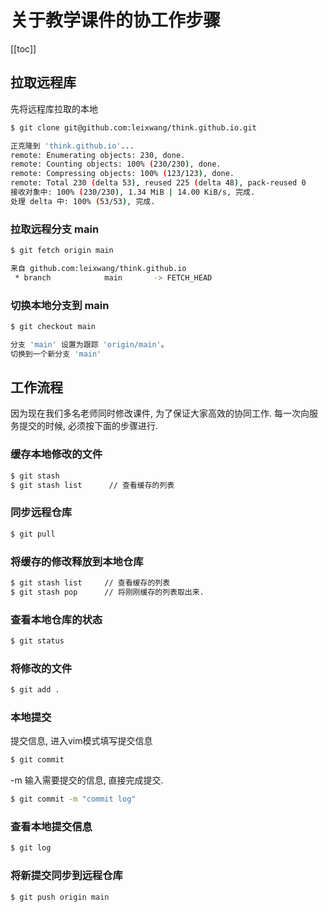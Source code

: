 # 关于教学课件的协工作步骤
 [[toc]]


## 拉取远程库

先将远程库拉取的本地


```sh
$ git clone git@github.com:leixwang/think.github.io.git

正克隆到 'think.github.io'...
remote: Enumerating objects: 230, done.
remote: Counting objects: 100% (230/230), done.
remote: Compressing objects: 100% (123/123), done.
remote: Total 230 (delta 53), reused 225 (delta 48), pack-reused 0
接收对象中: 100% (230/230), 1.34 MiB | 14.00 KiB/s, 完成.
处理 delta 中: 100% (53/53), 完成.
```


### 拉取远程分支 main


```sh
$ git fetch origin main

来自 github.com:leixwang/think.github.io
 * branch            main       -> FETCH_HEAD
```



### 切换本地分支到 main


```sh
$ git checkout main

分支 'main' 设置为跟踪 'origin/main'。
切换到一个新分支 'main'
```



## 工作流程

因为现在我们多名老师同时修改课件, 为了保证大家高效的协同工作. 每一次向服务提交的时候, 必须按下面的步骤进行.


### 缓存本地修改的文件


```sh
$ git stash
$ git stash list      // 查看缓存的列表
```

### 同步远程仓库


```sh
$ git pull
```

### 将缓存的修改释放到本地仓库


```sh
$ git stash list     // 查看缓存的列表
$ git stash pop      // 将刚刚缓存的列表取出来.
```

### 查看本地仓库的状态


```sh
$ git status
```

### 将修改的文件


```sh
$ git add .
```

### 本地提交

提交信息, 进入vim模式填写提交信息

```sh
$ git commit
```

-m 输入需要提交的信息, 直接完成提交.

```sh
$ git commit -m "commit log" 
```

### 查看本地提交信息


```sh
$ git log
```


### 将新提交同步到远程仓库


```sh
$ git push origin main
```




